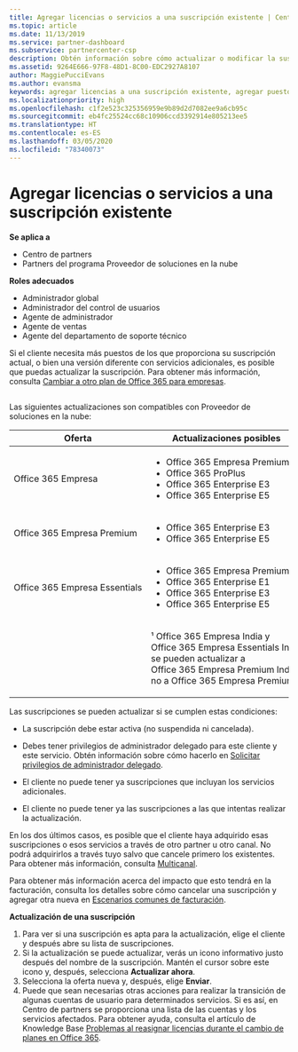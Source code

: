 ```yaml
---
title: Agregar licencias o servicios a una suscripción existente | Centro de partners
ms.topic: article
ms.date: 11/13/2019
ms.service: partner-dashboard
ms.subservice: partnercenter-csp
description: Obtén información sobre cómo actualizar o modificar la suscripción de un cliente, como agregar más licencias o puestos, o mover a otra versión con otros servicios.
ms.assetid: 9264E666-97F8-48D1-8C00-EDC2927A8107
author: MaggiePucciEvans
ms.author: evansma
keywords: agregar licencias a una suscripción existente, agregar puestos a una suscripción existente, modificar una suscripción, cambiar una suscripción, adquirir más licencias para un cliente
ms.localizationpriority: high
ms.openlocfilehash: c1f2e523c325356959e9b89d2d7082ee9a6cb95c
ms.sourcegitcommit: eb4fc25524cc68c10906ccd3392914e805213ee5
ms.translationtype: HT
ms.contentlocale: es-ES
ms.lasthandoff: 03/05/2020
ms.locfileid: "78340073"
---
```

# <a name="add-licenses-or-services-to-an-existing-subscription"></a>Agregar licencias o servicios a una suscripción existente

**Se aplica a**

- Centro de partners
- Partners del programa Proveedor de soluciones en la nube

**Roles adecuados**

- Administrador global
- Administrador del control de usuarios
- Agente de administrador
- Agente de ventas
- Agente del departamento de soporte técnico

Si el cliente necesita más puestos de los que proporciona su suscripción actual, o bien una versión diferente con servicios adicionales, es posible que puedas actualizar la suscripción. Para obtener más información, consulta [Cambiar a otro plan de Office 365 para empresas](https://go.microsoft.com/fwlink/p/?LinkId=723577).

## <a href="" id="upgradesubscription"></a>


Las siguientes actualizaciones son compatibles con Proveedor de soluciones en la nube:

<table>
<colgroup>
<col width="50%" />
<col width="50%" />
</colgroup>
<thead>
<tr class="header">
<th>Oferta</th>
<th>Actualizaciones posibles</th>
</tr>
</thead>
<tbody>
<tr class="odd">
<td>Office 365 Empresa</td>
<td><ul>
<li>Office 365 Empresa Premium¹</li>
<li>Office 365 ProPlus</li>
<li>Office 365 Enterprise E3</li>
<li>Office 365 Enterprise E5</li>
</ul></td>
</tr>
<tr class="even">
<td>Office 365 Empresa Premium</td>
<td><ul>
<li>Office 365 Enterprise E3</li>
<li>Office 365 Enterprise E5</li>
</ul></td>
</tr>
<tr class="odd">
<td>Office 365 Empresa Essentials</td>
<td><ul>
<li>Office 365 Empresa Premium¹</li>
<li>Office 365 Enterprise E1</li>
<li>Office 365 Enterprise E3</li>
<li>Office 365 Enterprise E5</li>
</ul></td>
</tr>
<tr class="even">
<td></td>
<td><p>¹ Office 365 Empresa India y Office 365 Empresa Essentials India se pueden actualizar a Office 365 Empresa Premium India, no a Office 365 Empresa Premium.</p></td>
</tr>
</tbody>
</table>

Las suscripciones se pueden actualizar si se cumplen estas condiciones:

-   La suscripción debe estar activa (no suspendida ni cancelada).

-   Debes tener privilegios de administrador delegado para este cliente y este servicio. Obtén información sobre cómo hacerlo en [Solicitar privilegios de administrador delegado](request-a-relationship-with-a-customer.md).

-   El cliente no puede tener ya suscripciones que incluyan los servicios adicionales.

-   El cliente no puede tener ya las suscripciones a las que intentas realizar la actualización.

En los dos últimos casos, es posible que el cliente haya adquirido esas suscripciones o esos servicios a través de otro partner u otro canal. No podrá adquirirlos a través tuyo salvo que cancele primero los existentes. Para obtener más información, consulta [Multicanal](multichannel.md).

Para obtener más información acerca del impacto que esto tendrá en la facturación, consulta los detalles sobre cómo cancelar una suscripción y agregar otra nueva en [Escenarios comunes de facturación](common-billing-scenarios.md).

**Actualización de una suscripción**

1.  Para ver si una suscripción es apta para la actualización, elige el cliente y después abre su lista de suscripciones.
2.  Si la actualización se puede actualizar, verás un icono informativo justo después del nombre de la suscripción. Mantén el cursor sobre este icono y, después, selecciona **Actualizar ahora**.
3.  Selecciona la oferta nueva y, después, elige **Enviar**.
4.  Puede que sean necesarias otras acciones para realizar la transición de algunas cuentas de usuario para determinados servicios. Si es así, en Centro de partners se proporciona una lista de las cuentas y los servicios afectados. Para obtener ayuda, consulta el artículo de Knowledge Base [Problemas al reasignar licencias durante el cambio de planes en Office 365](https://go.microsoft.com/fwlink/p/?LinkId=723576).

 

 



